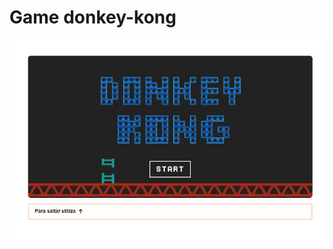 # Game donkey-kong

![Donkey Kong](https://github.com/eduardoguette/donkey-kong/blob/main/Screenshot_3.jpg?raw=true)
